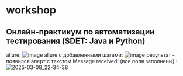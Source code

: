 # workshop
Онлайн-практикум по автоматизации тестирования (SDET: Java и Python)
---------------------------------------------------------------------
allure: ![image](https://github.com/user-attachments/assets/f044c891-706d-4044-95d0-976c96d581f1)
allure с добавленными шагами: ![image](https://github.com/user-attachments/assets/53c39453-0557-48a2-9734-1fde7edec4c4)
результат - появился алерт с текстом Message received! (все поля заполнены) : ![2025-03-08_22-34-38](https://github.com/user-attachments/assets/d4e07e45-8c43-466b-8888-1653fd3d1223)
